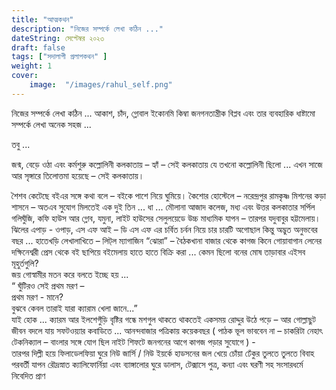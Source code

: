 ```yaml
---
title: "আত্মকথন"
description: "নিজের সম্পর্কে লেখা কঠিন ..."
dateString: সেপ্টেম্বর ২০২৩ 
draft: false
tags: ["সদালাপী প্রলাপকথন" ]
weight: 1
cover: 
    image:  "/images/rahul_self.png"
---
```




নিজের সম্পর্কে লেখা কঠিন ... 
আকাশ, চাঁদ, গ্লোবাল ইকোনমি কিম্বা জনগনতান্ত্রীক বিপ্লব এবং তার ব্যবহারিক ধাষ্টামো সম্পর্কে লেখা অনেক সহজ ...

তবু ...

জন্ম, বেড়ে ওঠা এবং কর্মশুরু কল্লোলিনী কলকাতায় – হ্যাঁ – সেই কলকাতায় যে তখনো কল্লোলিনী ছিলো ... এখন সাজে আর সৃঙ্গারে তিলোত্তমা হয়েছে – সেই কলকাতায়।   

শৈশব কেটেছে বইএর সঙ্গে কথা বলে – বইকে পাশে নিয়ে ঘুমিয়ে। কৈশোর হোস্টেলে – নরেন্দ্রপুর রামকৃষ্ণ মিশনের কড়া শাসনে – অতএব সুযোগ মিলতেই এক দুই তিন ... ধা ... মৌলানা আজাদ কলেজ, মধ্য এবং উত্তর কলকাতার সর্পিল গলিঘুঁজি, কফি হাউস আর গ্লোব, যমুনা, লাইট হাউসের সেলুলয়েডে উচ্চ মাধ্যমিক যাপন – তারপর যদুবাবুর হট্টমেলায়। ঝিলের এপাড় - ওপাড়, এস এফ আই – ডি এস এফ এর চর্বিত চর্বন নিয়ে চার চারটি অগোছাল কিন্তু অদ্ভুত অনুভবের বছর ... হাতেখড়ি লেখালাখিতে – লিট্‌ল ম্যাগাজিন “ঝোরা” – বৈঠকখানা বাজার থেকে কাগজ কিনে গোয়াবাগান লেনের দক্ষিনেশ্বরী প্রেস থেকে বই ছাপিয়ে বইমেলায় হাতে হাতে বিক্রি করা ... কেমন ছিলো বনের মোষ তাড়াবার এইসব মূহুর্তগুলি?  
জয় গোস্বামীর মতন করে বলতে ইচ্ছে হয় ...   
“ ঘুঁটিরও সেই প্রথম মরণ –   
প্রথম মরণ - মানে?  
বুঝবে কেবল তারাই যারা ক্যারাম খেলা জানে...”  
যাই হোক ... ক্যারম আর ইলশেগুঁড়ি বৃষ্টির গন্ধে মশগুল থাকতে থাকতেই একসময় রোদ্দুর উঠে পড়ে – আর গোল্লাছুট জীবন বদলে যায় সফটওয়্যার কবাডিতে ... আনন্দবাজার পত্রিকায় কয়েকবছর ( পাঠক ভূল ভাববেন না – চাকরিটা নেহাৎ টেকনিক্যাল – বাংলার সঙ্গে যোগ ছিল নাইট শিফটে জনগনের আগে কাগজ পড়ার সুযোগে )  -   
তারপর দিল্লী হয়ে ফিলাডেলফিয়া ঘুরে নিউ জার্সি / নিউ ইয়র্কে হাডসনের জল খেয়ে চোঁয়া ঢেঁকুর তুলতে তুলতে বিবাহ পরবর্তী যাপন রৌদ্রস্নাত ক্যালিফোর্নিয়া এবং ব্যাঙ্গালোর ঘুরে ডালাস, টেক্সাসে পুত্র, কন্যা এবং ঘরণী সহ সংসারধর্মে নিবেদিত প্রাণ 
